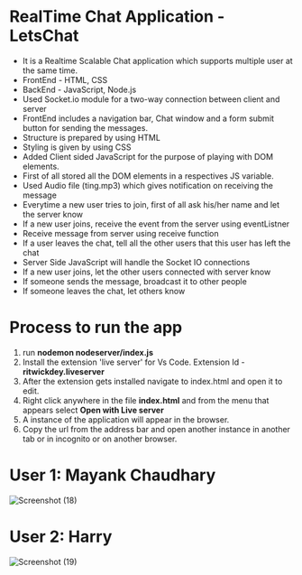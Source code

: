 <h1>RealTime Chat Application - LetsChat</h1>

<ul>
<li>It is a Realtime Scalable Chat application which supports multiple user at the same time.</li>
<li>FrontEnd - HTML, CSS</li>
<li>BackEnd - JavaScript, Node.js</li>
<li>Used Socket.io module for a two-way connection between client and server</li>
<li>FrontEnd includes a navigation bar, Chat window and a form submit button for sending the messages.</li>
<li>Structure is prepared by using HTML</li>
<li>Styling is given by using CSS</li>
<li>Added Client sided JavaScript for the purpose of playing with DOM elements.</li>
<li>First of all stored all the DOM elements in a respectives JS variable.</li>
<li>Used Audio file (ting.mp3) which gives notification on receiving the message</li>
<li>Everytime a new user tries to join, first of all ask his/her name and let the server know</li>
<li>If a new user joins, receive the event from the server using eventListner</li>
<li>Receive message from server using receive function</li>
<li>If a user leaves the chat, tell all the other users that this user has left the chat</li>
<li>Server Side JavaScript will handle the Socket IO connections</li>
<li>If a new user joins, let the other users connected with server know</li>
<li>If someone sends the message, broadcast it to other people</li>
<li>If someone leaves the chat, let others know</li>
</ul>

# Process to run the app
<ol>
  <li> run <b>nodemon nodeserver/index.js</b>
  <li> Install the extension 'live server' for Vs Code. Extension Id - <b>ritwickdey.liveserver </b>
  <li> After the extension gets installed navigate to index.html and open it to edit.
  <li> Right click anywhere in the file <b>index.html</b> and from the menu that appears select <b> Open with Live server </b>
  <li> A instance of the application will appear in the browser. 
  <li> Copy the url from the address bar and open another instance in another tab or in incognito or on another browser.
</ol>

# User 1: Mayank Chaudhary
![Screenshot (18)](https://user-images.githubusercontent.com/49724597/87877500-56988880-c9fc-11ea-9e09-306a95deb2cb.png)

# User 2: Harry
![Screenshot (19)](https://user-images.githubusercontent.com/49724597/87877502-57c9b580-c9fc-11ea-9ad4-fbe7aac19a47.png)
